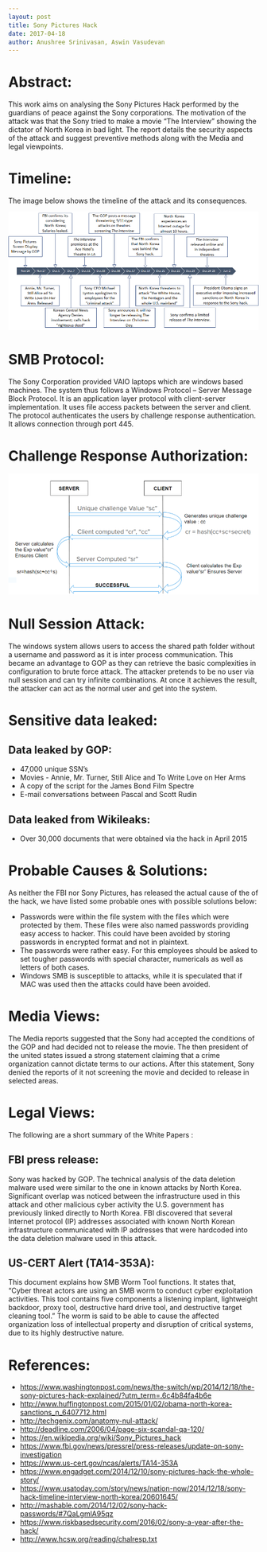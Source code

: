 ```yaml
---
layout: post
title: Sony Pictures Hack
date: 2017-04-18
author: Anushree Srinivasan, Aswin Vasudevan
---
```



# Abstract:
This work aims on analysing the Sony Pictures Hack performed by the guardians of peace against the Sony corporations. The motivation of the attack was that the Sony tried to make a movie “The Interview” showing the dictator of North Korea in bad light. The report details the security aspects of the attack and suggest preventive methods along with the Media and legal viewpoints.

# Timeline:
The image below shows the timeline of the attack and its consequences.

![alt text](https://raw.githubusercontent.com/asamborski/cs558_s17_blog/master/img/SonyHack1.png "Timeline of Sony Pictures Hack")

# SMB Protocol:
The Sony Corporation provided VAIO laptops which are windows based machines. The system thus follows a Windows Protocol – Server Message Block Protocol. It is an application layer protocol with client-server implementation. It uses file access packets between the server and client. The protocol authenticates the users by challenge response authentication.  It allows connection through port 445.

# Challenge Response Authorization:
![alt text](https://raw.githubusercontent.com/asamborski/cs558_s17_blog/master/img/SonyHack2.png "Challenge Response Authentication")

# Null Session Attack:
The windows system allows users to access the shared path folder without a 
username and password as it is inter process communication. This became an advantage to GOP as they can retrieve the basic complexities in configuration to brute force attack. The attacker pretends to be no user via null session and can try infinite combinations. At once it achieves the result, the attacker can act as the normal user and get into the system.   

# Sensitive data leaked:
## Data leaked by GOP:
*	47,000 unique SSN’s
*	Movies - Annie, Mr. Turner, Still Alice and To Write Love on Her Arms
* A copy of the script for the James Bond Film Spectre
* E-mail conversations between Pascal and Scott Rudin
## Data leaked from Wikileaks:
* Over 30,000 documents that were obtained via the hack in April 2015

# Probable Causes & Solutions:
As neither the FBI nor Sony Pictures, has released the actual cause of the of the hack, we have listed some probable ones with possible solutions below:
*	Passwords were within the file system with the files which were protected by them. These files were also named passwords providing easy access to hacker. This could have been avoided by storing passwords in encrypted format and not in plaintext.
*	The passwords were rather easy. For this employees should be asked to set tougher passwords with special character, numericals as well as letters of both cases.
* Windows SMB is susceptible to attacks, while it is speculated that if MAC was used then the attacks could have been avoided.

# Media Views:
The Media reports suggested that the Sony had accepted the conditions of the GOP and had decided not to release the movie. The then president of the united states issued a strong statement claiming that a crime organization cannot dictate terms to our actions. After this statement, Sony denied the reports of it not screening the movie and decided to release in selected areas.   

# Legal Views:
The following are a short summary of the White Papers : 

## FBI press release:
Sony was hacked by GOP. The technical analysis of the data deletion malware used were similar to the one in known attacks by North Korea. Significant overlap was noticed between the infrastructure used in this attack and other malicious cyber activity the U.S. government has previously linked directly to North Korea. FBI discovered that several Internet protocol (IP) addresses associated with known North Korean infrastructure communicated with IP addresses that were hardcoded into the data deletion malware used in this attack.

## US-CERT Alert (TA14-353A):
This document explains how SMB Worm Tool functions. It states that, “Cyber threat actors are using an SMB worm to conduct cyber exploitation activities.  This tool contains five components a listening implant, lightweight backdoor, proxy tool, destructive hard drive tool, and destructive target cleaning tool.” The worm is said to be able to cause the affected organization loss of intellectual property and disruption of critical systems, due to its highly destructive nature.

# References:
*	https://www.washingtonpost.com/news/the-switch/wp/2014/12/18/the-sony-pictures-hack-explained/?utm_term=.6c4b84fa4b6e
*	http://www.huffingtonpost.com/2015/01/02/obama-north-korea-sanctions_n_6407712.html
*	http://techgenix.com/anatomy-nul-attack/
*	http://deadline.com/2006/04/page-six-scandal-qa-120/
*	https://en.wikipedia.org/wiki/Sony_Pictures_hack
*	https://www.fbi.gov/news/pressrel/press-releases/update-on-sony-investigation
* https://www.us-cert.gov/ncas/alerts/TA14-353A
*	https://www.engadget.com/2014/12/10/sony-pictures-hack-the-whole-story/
*	https://www.usatoday.com/story/news/nation-now/2014/12/18/sony-hack-timeline-interview-north-korea/20601645/
*	http://mashable.com/2014/12/02/sony-hack-passwords/#7QaLgmlA95qz
*	https://www.riskbasedsecurity.com/2016/02/sony-a-year-after-the-hack/
*	http://www.hcsw.org/reading/chalresp.txt
